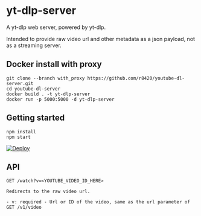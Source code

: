 # yt-dlp-server
A yt-dlp web server, powered by yt-dlp.

Intended to provide raw video url and other metadata as a json payload, not as a streaming server.


## Docker install with proxy
```
git clone --branch with_proxy https://github.com/r8420/youtube-dl-server.git
cd youtube-dl-server
docker build . -t yt-dlp-server
docker run -p 5000:5000 -d yt-dlp-server
```
## Getting started
```
npm install
npm start
```

[![Deploy](https://www.herokucdn.com/deploy/button.svg)](https://heroku.com/deploy)

## API

```
GET /watch?v=<YOUTUBE_VIDEO_ID_HERE>

Redirects to the raw video url.

- v: required - Url or ID of the video, same as the url parameter of GET /v1/video
```
